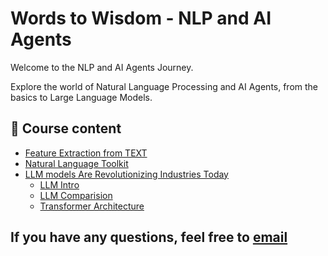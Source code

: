 # Words to Wisdom -  NLP and AI Agents

Welcome to the NLP and AI Agents Journey.

Explore the world of Natural Language Processing and AI Agents, from the basics to Large Language Models.


## 📂 Course content

- [Feature Extraction from TEXT](FeatureExtraction_from_TEXT.md)
- [Natural Language Toolkit](NaturalLanguageToolkit.md)
- [LLM models Are Revolutionizing Industries Today](LLM_Revolution.md)
    - [LLM Intro](LLM_Revolution/Intro.md)
    - [LLM Comparision](LLM_Revolution/LLM_compare.md)
    - [Transformer Architecture](LLM_Revolution/TransformerAchitecture.md)

## If you have any questions, feel free to [email](mailto:vamshi.430@gmail.com)
